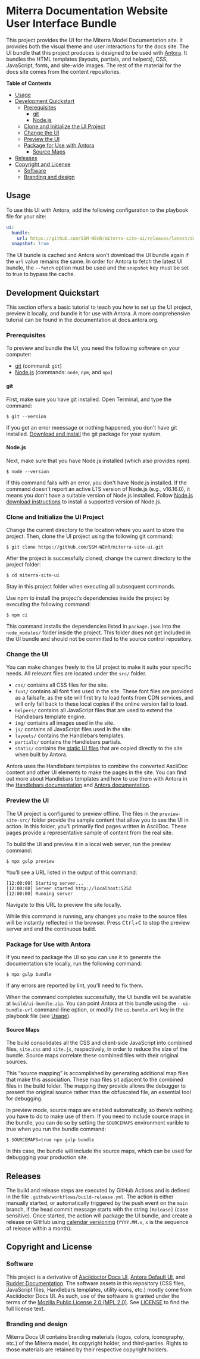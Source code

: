 # Miterra Documentation Website User Interface Bundle
This project provides the UI for the Miterra Model Documentation site. It provides both the visual theme and user interactions for the docs site. The UI bundle that this project produces is designed to be used with [Antora](https://antora.org/). It bundles the HTML templates (layouts, partials, and helpers), CSS, JavaScript, fonts, and site-wide images. The rest of the material for the docs site comes from the content repositories.

**Table of Contents**
- [Usage](#usage)
- [Development Quickstart](#development-quickstart)
  - [Prerequisites](#prerequisites)
    - [git](#git)
    - [Node.js](#nodejs)
  - [Clone and Initialize the UI Project](#clone-and-initialize-the-ui-project)
  - [Change the UI](#change-the-ui)
  - [Preview the UI](#preview-the-ui)
  - [Package for Use with Antora](#package-for-use-with-antora)
    - [Source Maps](#source-maps)
- [Releases](#releases)
- [Copyright and License](#copyright-and-license)
  - [Software](#software)
  - [Branding and design](#branding-and-design)


## Usage
To use this UI with Antora, add the following configuration to the playbook file for your site:
```yaml
ui:
  bundle:
    url: https://github.com/SSM-WEnR/miterra-site-ui/releases/latest/download/miterra-site-ui-bundle.zip
  snapshot: true
```
The UI bundle is cached and Antora won’t download the UI bundle again if the `url` value remains the same. In order for Antora to fetch the latest UI bundle, the `--fetch` option must be used and the `snapshot` key must be set to true to bypass the cache.


## Development Quickstart
This section offers a basic tutorial to teach you how to set up the UI project, preview it locally, and bundle it for use with Antora. A more comprehensive tutorial can be found in the documentation at docs.antora.org.

### Prerequisites
To preview and bundle the UI, you need the following software on your computer:

* [git](https://git-scm.com) (command: `git`)
* [Node.js](https://nodejs.org) (commands: `node`, `npm`, and `npx`)

#### git
First, make sure you have git installed. Open Terminal, and type the command:
```shell
$ git --version
```

If you get an error meessage or nothing happened, you don't have git installed. [Download and install](https://git-scm.com/downloads) the git package for your system.

#### Node.js
Next, make sure that you have Node.js installed (which also provides npm).
```shell
$ node --version
```

If this command fails with an error, you don't have Node.js installed.
If the command doesn't report an active LTS version of Node.js (e.g., v16.16.0), it means you don't have a suitable version of Node.js installed. Follow [Node.js download instructions](https://nodejs.org/en/download) to install a supported version of Node.js.


### Clone and Initialize the UI Project
Change the current directory to the location where you want to store the project. Then, clone the UI project using the following git command:
```
$ git clone https://github.com/SSM-WEnR/miterra-site-ui.git
```

After the project is successfully cloned, change the current directory to the project folder:
```shell
$ cd miterra-site-ui
```
Stay in this project folder when executing all subsequent commands.

Use npm to install the project’s dependencies inside the project by executing the following command:
```shell
$ npm ci
```
This command installs the dependencies listed in `package.json` into the `node_modules/` folder inside the project. This folder does not get included in the UI bundle and should not be committed to the source control repository.


### Change the UI
You can make changes freely to the UI project to make it suits your specific needs. All relevant files are located under the `src/` folder.

- `css/` contains all CSS files for the site.
- `font/` contains all font files used in the site. These font files are provided as a failsafe, as the site will first try to load fonts from CDN services, and will only fall back to these local copies if the online version fail to load.
- `helpers/` contains all JavaScript files that are used to extend the Handlebars template engine.
-  `img/` contains all images used in the site.
-  `js/` contains all JavaScript files used in the site.
-  `layouts/` contains the Handlebars templates.
-  `partials/` contains the Handlebars partials.
-  `static/` contains the [static UI files](https://docs.antora.org/antora-ui-default/add-static-files/) that are copied directly to the site when built by Antora.

Antora uses the Handlebars templates to combine the converted AsciiDoc content and other UI elements to make the pages in the site. You can find out more about Handlebars templates and how to use them with Antora in the [Handlebars documentation](https://handlebarsjs.com/guide/) and [Antora documentation](https://docs.antora.org/antora-ui-default/templates/).


### Preview the UI
The UI project is configured to preview offline. The files in the `preview-site-src/` folder provide the sample content that allow you to see the UI in action. In this folder, you’ll primarily find pages written in AsciiDoc. These pages provide a representative sample of content from the real site.

To build the UI and preview it in a local web server, run the preview command:
```shell
$ npx gulp preview
```
You’ll see a URL listed in the output of this command:
```
[12:00:00] Starting server...
[12:00:00] Server started http://localhost:5252
[12:00:00] Running server
```
Navigate to this URL to preview the site locally.

While this command is running, any changes you make to the source files will be instantly reflected in the browser. Press <kbd>Ctrl</kbd>+<kbd>C</kbd> to stop the preview server and end the continuous build.


### Package for Use with Antora
If you need to package the UI so you can use it to generate the documentation site locally, run the following command:
```shell
$ npx gulp bundle
```
If any errors are reported by lint, you’ll need to fix them.

When the command completes successfully, the UI bundle will be available at `build/ui-bundle.zip`. You can point Antora at this bundle using the `--ui-bundle-url` command-line option, or modify the `ui.bundle.url` key in the playbook file (see [Usage](#usage)).

#### Source Maps
The build consolidates all the CSS and client-side JavaScript into combined files, `site.css` and `site.js`, respectively, in order to reduce the size of the bundle. Source maps correlate these combined files with their original sources.

This “source mapping” is accomplished by generating additional map files that make this association. These map files sit adjacent to the combined files in the build folder. The mapping they provide allows the debugger to present the original source rather than the obfuscated file, an essential tool for debugging.

In preview mode, source maps are enabled automatically, so there’s nothing you have to do to make use of them. If you need to include source maps in the bundle, you can do so by setting the `SOURCEMAPS` environment varible to true when you run the bundle command:
```shell
$ SOURCEMAPS=true npx gulp bundle
```
In this case, the bundle will include the source maps, which can be used for debuggging your production site.


## Releases
The build and release steps are executed by GitHub Actions and is defined in the file `.github/workflows/build-release.yml`. The action is either manually started, or automatically triggered by the push event on the `main` branch, if the head commit message starts with the string `[Release]` (case sensitive). Once started, the action will package the UI bundle, and create a release on GitHub using [calendar versioning](https://calver.org/) (`YYYY.MM.x`, `x` is the sequence of release within a month).


## Copyright and License

### Software
This project is a derivative of [Asciidoctor Docs UI](https://github.com/asciidoctor/asciidoctor-docs-ui), [Antora Default UI](https://gitlab.com/antora/antora-ui-default), and [Rudder Documentation](https://github.com/Normation/rudder-doc). The software assets in this repository (CSS files, JavaScript files, Handlebars templates, utility icons, etc.) mostly come from Asciidoctor Docs UI. As such, use of the software is granted under the terms of the [Mozilla Public License 2.0 (MPL 2.0)](https://www.mozilla.org/en-US/MPL/2.0). See [LICENSE](./LICENSE) to find the full license text.

### Branding and design
Miterra Docs UI contains branding materials (logos, colors, iconography, etc.) of the Miterra model, its copyright holder, and third-parties. Rights to those materials are retained by their respective copyright holders.

